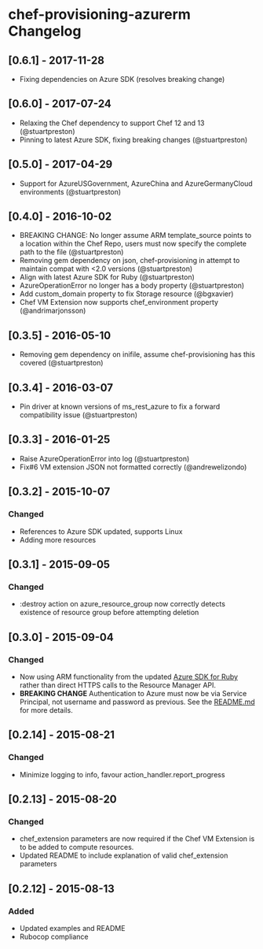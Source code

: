# chef-provisioning-azurerm Changelog

## [0.6.1] - 2017-11-28
- Fixing dependencies on Azure SDK (resolves breaking change)

## [0.6.0] - 2017-07-24
- Relaxing the Chef dependency to support Chef 12 and 13 (@stuartpreston)
- Pinning to latest Azure SDK, fixing breaking changes (@stuartpreston)

## [0.5.0] - 2017-04-29
- Support for AzureUSGovernment, AzureChina and AzureGermanyCloud environments (@stuartpreston)

## [0.4.0] - 2016-10-02
- BREAKING CHANGE: No longer assume ARM template_source points to a location within the Chef Repo, users must now specify the complete path to the file (@stuartpreston)
- Removing gem dependency on json, chef-provisioning in attempt to maintain compat with <2.0 versions (@stuartpreston)
- Align with latest Azure SDK for Ruby (@stuartpreston)
- AzureOperationError no longer has a body property (@stuartpreston)
- Add custom_domain property to fix Storage resource (@bgxavier)
- Chef VM Extension now supports chef_environment property (@andrimarjonsson)

## [0.3.5] - 2016-05-10
- Removing gem dependency on inifile, assume chef-provisioning has this covered (@stuartpreston)

## [0.3.4] - 2016-03-07
- Pin driver at known versions of ms_rest_azure to fix a forward compatibility issue (@stuartpreston)

## [0.3.3] - 2016-01-25
- Raise AzureOperationError into log (@stuartpreston) 
- Fix#6 VM extension JSON not formatted correctly (@andrewelizondo)

## [0.3.2] - 2015-10-07
### Changed
- References to Azure SDK updated, supports Linux
- Adding more resources

## [0.3.1] - 2015-09-05
### Changed
- :destroy action on azure_resource_group now correctly detects existence of resource group before attempting deletion

## [0.3.0] - 2015-09-04
### Changed
- Now using ARM functionality from the updated [Azure SDK for Ruby](http://github.com/azure/azure-sdk-for-ruby) rather than direct HTTPS calls to the Resource Manager API.
- **BREAKING CHANGE** Authentication to Azure must now be via Service Principal, not username and password as previous.  See the [README.md](https://github.com/pendrica/chef-provisioning-azurerm) for more details.

## [0.2.14] - 2015-08-21
### Changed
- Minimize logging to info, favour action_handler.report_progress

## [0.2.13] - 2015-08-20
### Changed
- chef_extension parameters are now required if the Chef VM Extension is to be added to compute resources.
- Updated README to include explanation of valid chef_extension parameters

## [0.2.12] - 2015-08-13
### Added
- Updated examples and README
- Rubocop compliance

